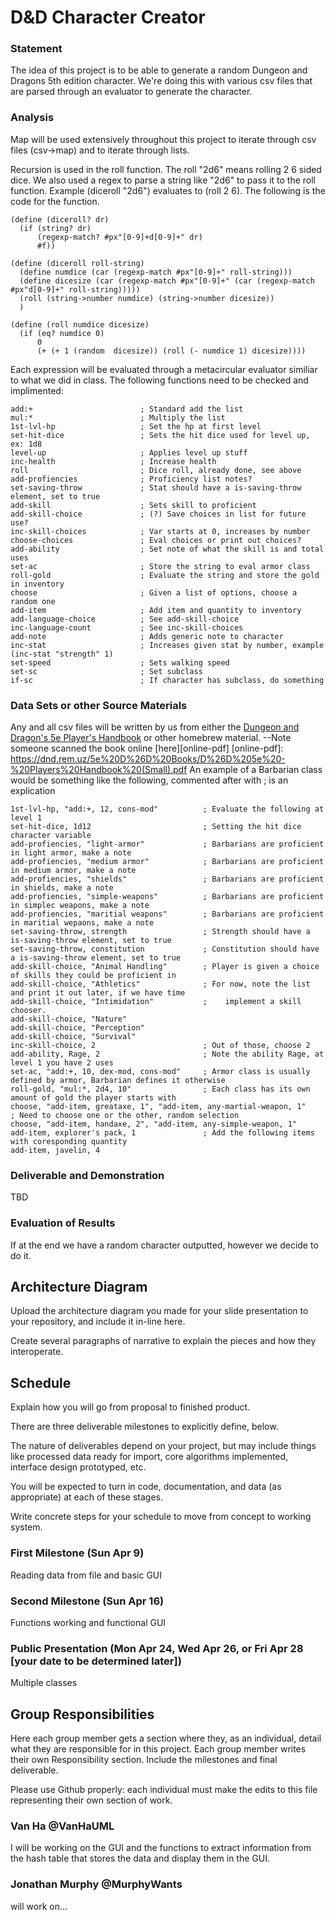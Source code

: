 # D&D Character Creator

### Statement
The idea of this project is to be able to generate a random Dungeon and Dragons 5th edition character. We're doing this with various csv files that are parsed through an evaluator to generate the character.

### Analysis
Map will be used extensively throughout this project to iterate through csv files (csv->map) and to iterate through lists.

Recursion is used in the roll function.
The roll "2d6" means rolling 2 6 sided dice. We also used a regex to parse a string like "2d6" to pass it to the roll function. Example (diceroll "2d6") evaluates to (roll 2 6). The following is the code for the function.
~~~
(define (diceroll? dr)
  (if (string? dr)
      (regexp-match? #px"[0-9]+d[0-9]+" dr)
      #f))

(define (diceroll roll-string)
  (define numdice (car (regexp-match #px"[0-9]+" roll-string)))
  (define dicesize (car (regexp-match #px"[0-9]+" (car (regexp-match #px"d[0-9]+" roll-string)))))
  (roll (string->number numdice) (string->number dicesize))
  )

(define (roll numdice dicesize)
  (if (eq? numdice 0)
      0
      (+ (+ 1 (random  dicesize)) (roll (- numdice 1) dicesize))))
~~~

Each expression will be evaluated through a metacircular evaluator similiar to what we did in class.
The following functions need to be checked and implimented:
~~~
add:+                        ; Standard add the list
mul:*                        ; Multiply the list
1st-lvl-hp                   ; Set the hp at first level
set-hit-dice                 ; Sets the hit dice used for level up, ex: 1d8
level-up                     ; Applies level up stuff
inc-health                   ; Increase health
roll                         ; Dice roll, already done, see above
add-profiencies              ; Proficiency list notes?
set-saving-throw             ; Stat should have a is-saving-throw element, set to true
add-skill                    ; Sets skill to proficient
add-skill-choice             ; (?) Save choices in list for future use?
inc-skill-choices            ; Var starts at 0, increases by number
choose-choices               ; Eval choices or print out choices?
add-ability                  ; Set note of what the skill is and total uses
set-ac                       ; Store the string to eval armor class
roll-gold                    ; Evaluate the string and store the gold in inventory
choose                       ; Given a list of options, choose a random one
add-item                     ; Add item and quantity to inventory
add-language-choice          ; See add-skill-choice
inc-language-count           ; See inc-skill-choices
add-note                     ; Adds generic note to character
inc-stat                     ; Increases given stat by number, example (inc-stat "strength" 1)
set-speed                    ; Sets walking speed
set-sc                       ; Set subclass
if-sc                        ; If character has subclass, do something
~~~

### Data Sets or other Source Materials
Any and all csv files will be written by us from either the [Dungeon and Dragon's 5e Player's Handbook](http://a.co/hDUb8oH) or other homebrew material.
--Note someone scanned the book online [here][online-pdf]
[online-pdf]: https://dnd.rem.uz/5e%20D%26D%20Books/D%26D%205e%20-%20Players%20Handbook%20(Small).pdf
An example of a Barbarian class would be something like the following, commented after with ; is an explication
~~~
1st-lvl-hp, "add:+, 12, cons-mod"          ; Evaluate the following at level 1
set-hit-dice, 1d12                         ; Setting the hit dice character variable
add-profiencies, "light-armor"             ; Barbarians are proficient in light armor, make a note
add-profiencies, "medium armor"            ; Barbarians are proficient in medium armor, make a note
add-profiencies, "shields"                 ; Barbarians are proficient in shields, make a note
add-profiencies, "simple-weapons"          ; Barbarians are proficient in simplec weapons, make a note
add-profiencies, "maritial weapons"        ; Barbarians are proficient in maritial wepaons, make a note
set-saving-throw, strength                 ; Strength should have a is-saving-throw element, set to true
set-saving-throw, constitution             ; Constitution should have a is-saving-throw element, set to true
add-skill-choice, "Animal Handling"        ; Player is given a choice of skills they could be proficient in
add-skill-choice, "Athletics"              ; For now, note the list and print it out later, if we have time
add-skill-choice, "Intimidation"           ;	implement a skill chooser.
add-skill-choice, "Nature"
add-skill-choice, "Perception"
add-skill-choice, "Survival"
inc-skill-choice, 2                        ; Out of those, choose 2
add-ability, Rage, 2                       ; Note the ability Rage, at level 1 you have 2 uses
set-ac, "add:+, 10, dex-mod, cons-mod"     ; Armor class is usually defined by armor, Barbarian defines it otherwise
roll-gold, "mul:*, 2d4, 10"                ; Each class has its own amount of gold the player starts with
choose, "add-item, greataxe, 1", "add-item, any-martial-weapon, 1"    ; Need to choose one or the other, random selection
choose, "add-item, handaxe, 2", "add-item, any-simple-weapon, 1"
add-item, explorer's pack, 1               ; Add the following items with coresponding quantity
add-item, javelin, 4
~~~

### Deliverable and Demonstration
TBD

### Evaluation of Results
If at the end we have a random character outputted, however we decide to do it.

## Architecture Diagram
Upload the architecture diagram you made for your slide presentation to your repository, and include it in-line here.

Create several paragraphs of narrative to explain the pieces and how they interoperate.

## Schedule
Explain how you will go from proposal to finished product.

There are three deliverable milestones to explicitly define, below.

The nature of deliverables depend on your project, but may include things like processed data ready for import, core algorithms implemented, interface design prototyped, etc.

You will be expected to turn in code, documentation, and data (as appropriate) at each of these stages.

Write concrete steps for your schedule to move from concept to working system.

### First Milestone (Sun Apr 9)
Reading data from file and basic GUI

### Second Milestone (Sun Apr 16)
Functions working and functional GUI   

### Public Presentation (Mon Apr 24, Wed Apr 26, or Fri Apr 28 [your date to be determined later])
Multiple classes

## Group Responsibilities
Here each group member gets a section where they, as an individual, detail what they are responsible for in this project. Each group member writes their own Responsibility section. Include the milestones and final deliverable.

Please use Github properly: each individual must make the edits to this file representing their own section of work.


### Van Ha @VanHaUML
I will be working on the GUI and the functions to extract information from the hash table that stores the data and display them in the GUI.

### Jonathan Murphy @MurphyWants
will work on...
